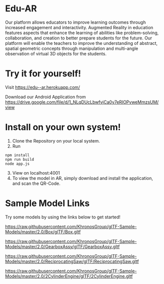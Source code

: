 # Edu-AR
Our platform allows educators to improve learning outcomes through increased engagement and interactivity. Augmented Reality in education features aspects that enhance the learning of abilities like problem-solving, collaboration, and creation to better prepare students for the future. Our platform will enable the teachers to improve the understanding of abstract, spatial geometric concepts through manipulation and multi-angle observation of virtual 3D objects for the students.

# Try it for yourself!
Visit https://edu--ar.herokuapp.com/

Download our Android Application from https://drive.google.com/file/d/1_NLqDUcLbwfvjCa0y7eRIOPvweMmzsUM/view

# Install on your own system!
1. Clone the Repository on your local system.
2. Run
```
npm install
npm run build
node app.js
```
3. View on localhost:4001
4. To view the model in AR, simply download and install the application, and scan the QR-Code.

# Sample Model Links
Try some models by using the links below to get started!

https://raw.githubusercontent.com/KhronosGroup/glTF-Sample-Models/master/2.0/Box/glTF/Box.gltf

https://raw.githubusercontent.com/KhronosGroup/glTF-Sample-Models/master/2.0/GearboxAssy/glTF/GearboxAssy.gltf

https://raw.githubusercontent.com/KhronosGroup/glTF-Sample-Models/master/2.0/ReciprocatingSaw/glTF/ReciprocatingSaw.gltf

https://raw.githubusercontent.com/KhronosGroup/glTF-Sample-Models/master/2.0/2CylinderEngine/glTF/2CylinderEngine.gltf
